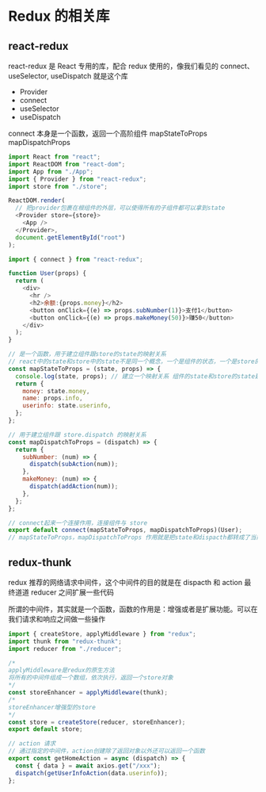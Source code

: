 # Redux 的相关库

## react-redux

react-redux 是 React 专用的库，配合 redux 使用的，像我们看见的 connect、useSelector, useDispatch 就是这个库

- Provider
- connect
- useSelector
- useDispatch

connect 本身是一个函数，返回一个高阶组件 mapStateToProps mapDispatchProps

```js
import React from "react";
import ReactDOM from "react-dom";
import App from "./App";
import { Provider } from "react-redux";
import store from "./store";

ReactDOM.render(
  // 把provider包裹在根组件的外层，可以使得所有的子组件都可以拿到state
  <Provider store={store}>
    <App />
  </Provider>,
  document.getElementById("root")
);
```

```js
import { connect } from "react-redux";

function User(props) {
  return (
    <div>
      <hr />
      <h2>余额:{props.money}</h2>
      <button onClick={(e) => props.subNumber(1)}>支付1</button>
      <button onClick={(e) => props.makeMoney(50)}>赚50</button>
    </div>
  );
}

// 是一个函数，用于建立组件跟store的state的映射关系
// react中的state和store中的state不是同一个概念，一个是组件的状态，一个是store的数据
const mapStateToProps = (state, props) => {
  console.log(state, props); // 建立一个映射关系 组件的state和store的state建立的映射关系
  return {
    money: state.money,
    name: props.info,
    userinfo: state.userinfo,
  };
};

// 用于建立组件跟 store.dispatch 的映射关系
const mapDispatchToProps = (dispatch) => {
  return {
    subNumber: (num) => {
      dispatch(subAction(num));
    },
    makeMoney: (num) => {
      dispatch(addAction(num));
    },
  };
};

// connect起来一个连接作用，连接组件与 store
export default connect(mapStateToProps, mapDispatchToProps)(User);
// mapStateToProps，mapDispatchToProps 作用就是把state和dispacth都转成了当前的组件的props属性，供当前的组件或者子组件来使用
```

## redux-thunk

redux 推荐的网络请求中间件，这个中间件的目的就是在 dispacth 和 action 最终道道 reducer 之间扩展一些代码

所谓的中间件，其实就是一个函数，函数的作用是：增强或者是扩展功能。可以在我们请求和响应之间做一些操作

```js
import { createStore, applyMiddleware } from "redux";
import thunk from "redux-thunk";
import reducer from "./reducer";

/*  
applyMiddleware是redux的原生方法
将所有的中间件组成一个数组，依次执行，返回一个store对象
*/
const storeEnhancer = applyMiddleware(thunk);
/* 
storeEnhancer增强型的store
*/
const store = createStore(reducer, storeEnhancer);
export default store;

// action 请求
// 通过指定的中间件，action创建除了返回对象以外还可以返回一个函数
export const getHomeAction = async (dispatch) => {
  const { data } = await axios.get("/xxx");
  dispatch(getUserInfoAction(data.userinfo));
};
```
